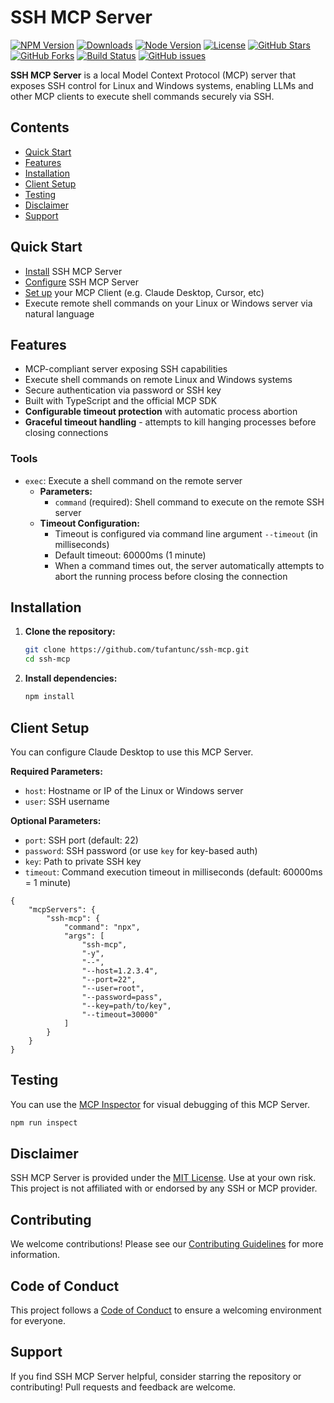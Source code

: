 # SSH MCP Server

[![NPM Version](https://img.shields.io/npm/v/ssh-mcp)](https://www.npmjs.com/package/ssh-mcp)
[![Downloads](https://img.shields.io/npm/dm/ssh-mcp)](https://www.npmjs.com/package/ssh-mcp)
[![Node Version](https://img.shields.io/node/v/ssh-mcp)](https://nodejs.org/)
[![License](https://img.shields.io/github/license/tufantunc/ssh-mcp)](./LICENSE)
[![GitHub Stars](https://img.shields.io/github/stars/tufantunc/ssh-mcp?style=social)](https://github.com/tufantunc/ssh-mcp/stargazers)
[![GitHub Forks](https://img.shields.io/github/forks/tufantunc/ssh-mcp?style=social)](https://github.com/tufantunc/ssh-mcp/forks)
[![Build Status](https://github.com/tufantunc/ssh-mcp/actions/workflows/ci.yml/badge.svg)](https://github.com/tufantunc/ssh-mcp/actions)
[![GitHub issues](https://img.shields.io/github/issues/tufantunc/ssh-mcp)](https://github.com/tufantunc/ssh-mcp/issues)

**SSH MCP Server** is a local Model Context Protocol (MCP) server that exposes SSH control for Linux and Windows systems, enabling LLMs and other MCP clients to execute shell commands securely via SSH.

## Contents

- [Quick Start](#quick-start)
- [Features](#features)
- [Installation](#installation)
- [Client Setup](#client-setup)
- [Testing](#testing)
- [Disclaimer](#disclaimer)
- [Support](#support)

## Quick Start

- [Install](#installation) SSH MCP Server
- [Configure](#configuration) SSH MCP Server
- [Set up](#client-setup) your MCP Client (e.g. Claude Desktop, Cursor, etc)
- Execute remote shell commands on your Linux or Windows server via natural language

## Features

- MCP-compliant server exposing SSH capabilities
- Execute shell commands on remote Linux and Windows systems
- Secure authentication via password or SSH key
- Built with TypeScript and the official MCP SDK
- **Configurable timeout protection** with automatic process abortion
- **Graceful timeout handling** - attempts to kill hanging processes before closing connections

### Tools

- `exec`: Execute a shell command on the remote server
  - **Parameters:**
    - `command` (required): Shell command to execute on the remote SSH server
  - **Timeout Configuration:**
    - Timeout is configured via command line argument `--timeout` (in milliseconds)
    - Default timeout: 60000ms (1 minute)
    - When a command times out, the server automatically attempts to abort the running process before closing the connection

## Installation

1. **Clone the repository:**
   ```bash
   git clone https://github.com/tufantunc/ssh-mcp.git
   cd ssh-mcp
   ```
2. **Install dependencies:**
   ```bash
   npm install
   ```

## Client Setup

You can configure Claude Desktop to use this MCP Server.

**Required Parameters:**
- `host`: Hostname or IP of the Linux or Windows server
- `user`: SSH username

**Optional Parameters:**
- `port`: SSH port (default: 22)
- `password`: SSH password (or use `key` for key-based auth)
- `key`: Path to private SSH key
- `timeout`: Command execution timeout in milliseconds (default: 60000ms = 1 minute)


```commandline
{
    "mcpServers": {
        "ssh-mcp": {
            "command": "npx",
            "args": [
                "ssh-mcp",
                "-y",
                "--",
                "--host=1.2.3.4",
                "--port=22",
                "--user=root",
                "--password=pass",
                "--key=path/to/key",
                "--timeout=30000"
            ]
        }
    }
}
```

## Testing

You can use the [MCP Inspector](https://modelcontextprotocol.io/docs/tools/inspector) for visual debugging of this MCP Server.

```sh
npm run inspect
```

## Disclaimer

SSH MCP Server is provided under the [MIT License](./LICENSE). Use at your own risk. This project is not affiliated with or endorsed by any SSH or MCP provider.

## Contributing

We welcome contributions! Please see our [Contributing Guidelines](./CONTRIBUTING.md) for more information.

## Code of Conduct

This project follows a [Code of Conduct](./CODE_OF_CONDUCT.md) to ensure a welcoming environment for everyone.

## Support

If you find SSH MCP Server helpful, consider starring the repository or contributing! Pull requests and feedback are welcome. 